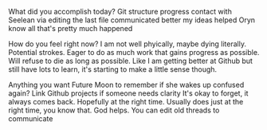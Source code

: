 What did you accomplish today?
Git structure progress
contact with Seelean via editing the last file
communicated better my ideas 
helped Oryn know all that's pretty much happened

How do you feel right now?
I am not well phyically, maybe dying literally.  Potential strokes.  Eager to do as much work that gains progress as possible.  Will refuse to die as long as possible.
Like I am getting better at Github but still have lots to learn, it's starting to make a little sense though. 

Anything you want Future Moon to remember if she wakes up confused again?
Link Github projects if someone needs clarity
It's okay to forget, it always comes back.  Hopefully at the right time.  Usually does just at the right time, you know that.  God helps.
You can edit old threads to communicate
